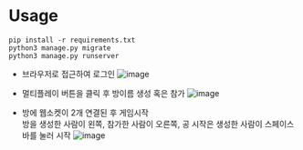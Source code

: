 # Usage

```shell
pip install -r requirements.txt
python3 manage.py migrate
python3 manage.py runserver
```

* 브라우저로 접근하여 로그인
  ![image](https://github.com/user-attachments/assets/4f8e4e17-8889-4704-9a5f-42b84757d935)

* 멀티플레이 버튼을 클릭 후 방이름 생성 혹은 참가
  ![image](https://github.com/user-attachments/assets/7ac46f3f-5cab-41bf-8d63-a743e1057d87)

* 방에 웹소켓이 2개 연결된 후 게임시작   
  방을 생성한 사람이 왼쪽, 참가한 사람이 오른쪽, 공 시작은 생성한 사람이 스페이스 바를 눌러 시작
  ![image](https://github.com/user-attachments/assets/714cb946-8beb-4216-88c4-87016d29ba9b)
